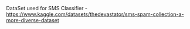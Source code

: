 DataSet used for SMS Classifier - https://www.kaggle.com/datasets/thedevastator/sms-spam-collection-a-more-diverse-dataset 
